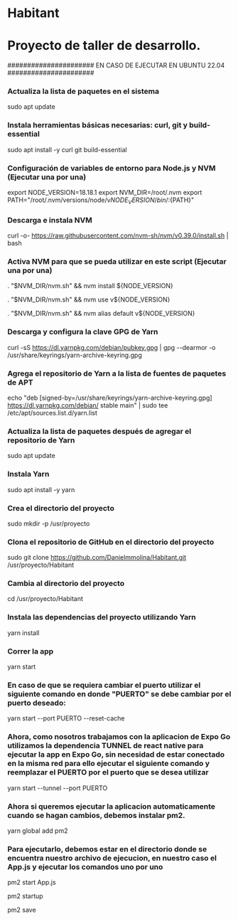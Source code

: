 # Habitant

# Proyecto de taller de desarrollo.

###################### EN CASO DE EJECUTAR EN UBUNTU 22.04 ######################
### Actualiza la lista de paquetes en el sistema
sudo apt update

### Instala herramientas básicas necesarias: curl, git y build-essential
sudo apt install -y curl git build-essential

### Configuración de variables de entorno para Node.js y NVM (Ejecutar una por una)
export NODE_VERSION=18.18.1
export NVM_DIR=/root/.nvm
export PATH="/root/.nvm/versions/node/v${NODE_VERSION}/bin/:${PATH}"

### Descarga e instala NVM
curl -o- https://raw.githubusercontent.com/nvm-sh/nvm/v0.39.0/install.sh | bash

### Activa NVM para que se pueda utilizar en este script (Ejecutar una por una)
. "$NVM_DIR/nvm.sh" && nvm install ${NODE_VERSION}

. "$NVM_DIR/nvm.sh" && nvm use v${NODE_VERSION}

. "$NVM_DIR/nvm.sh" && nvm alias default v${NODE_VERSION}

### Descarga y configura la clave GPG de Yarn
curl -sS https://dl.yarnpkg.com/debian/pubkey.gpg | gpg --dearmor -o /usr/share/keyrings/yarn-archive-keyring.gpg

### Agrega el repositorio de Yarn a la lista de fuentes de paquetes de APT
echo "deb [signed-by=/usr/share/keyrings/yarn-archive-keyring.gpg] https://dl.yarnpkg.com/debian/ stable main" | sudo tee /etc/apt/sources.list.d/yarn.list

### Actualiza la lista de paquetes después de agregar el repositorio de Yarn
sudo apt update

### Instala Yarn
sudo apt install -y yarn

### Crea el directorio del proyecto
sudo mkdir -p /usr/proyecto

### Clona el repositorio de GitHub en el directorio del proyecto
sudo git clone https://github.com/Danielmmolina/Habitant.git /usr/proyecto/Habitant

### Cambia al directorio del proyecto
cd /usr/proyecto/Habitant

### Instala las dependencias del proyecto utilizando Yarn
yarn install

### Correr la app
yarn start 

### En caso de que se requiera cambiar el puerto utilizar el siguiente comando en donde "PUERTO" se debe cambiar por el puerto deseado:
yarn start --port PUERTO --reset-cache

### Ahora, como nosotros trabajamos con la aplicacion de Expo Go utilizamos la dependencia TUNNEL de react native para ejecutar la app en Expo Go, sin necesidad de estar conectado en la misma red para ello ejecutar el siguiente comando y reemplazar el PUERTO por el puerto que se desea utilizar

yarn start --tunnel --port PUERTO

### Ahora si queremos ejecutar la aplicacion automaticamente cuando se hagan cambios, debemos instalar pm2.

yarn global add pm2

### Para ejecutarlo, debemos estar en el directorio donde se encuentra nuestro archivo de ejecucion, en nuestro caso el App.js y ejecutar los comandos uno por uno

pm2 start App.js

pm2 startup

pm2 save
